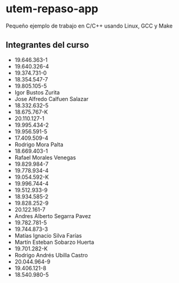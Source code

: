 # utem-repaso-app
Pequeño ejemplo de trabajo en C/C++ usando Linux, GCC y Make

## Integrantes del curso

- 19.646.363-1 
- 19.640.326-4 
- 19.374.731-0 
- 18.354.547-7 
- 19.805.105-5 
- Igor Bustos Zurita 
- Jose Alfredo Calfuen Salazar
- 18.332.632-5 
- 18.675.767-K 
- 20.110.127-1 
- 19.995.434-2 
- 19.956.591-5 
- 17.409.509-4 
- Rodrigo Mora Palta
- 18.669.403-1 
- Rafael Morales Venegas 
- 19.829.984-7 
- 19.778.934-4 
- 19.054.592-K 
- 19.996.744-4 
- 19.512.933-9 
- 18.934.585-2 
- 19.828.252-9 
- 20.122.161-7 
- Andres Alberto Segarra Pavez
- 19.782.781-5 
- 19.744.873-3 
- Matías Ignacio Silva Farías
- Martín Esteban Sobarzo Huerta 
- 19.701.282-K 
- Rodrigo Andrés Ubilla Castro 
- 20.044.964-9 
- 19.406.121-8 
- 18.540.980-5 
